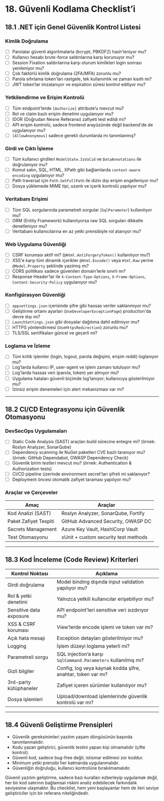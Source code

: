 # 18. Güvenli Kodlama Checklist’i

## 18.1 .NET için Genel Güvenlik Kontrol Listesi

### Kimlik Doğrulama

- [ ] Parolalar güvenli algoritmalarla (bcrypt, PBKDF2) hash'leniyor mu?
- [ ] Kullanıcı hesabı brute-force saldırılarına karşı korunuyor mu?
- [ ] Session Fixation saldırılarına karşı oturum kimlikleri login sonrası yenileniyor mu?
- [ ] Çok faktörlü kimlik doğrulama (2FA/MFA) zorunlu mu?
- [ ] Parola sıfırlama token'ları rastgele, tek kullanımlık ve zaman kısıtlı mı?
- [ ] JWT token’lar imzalanıyor ve expiration süresi kontrol ediliyor mu?

### Yetkilendirme ve Erişim Kontrolü

- [ ] Tüm endpoint’lerde `[Authorize]` attribute’u mevcut mu?
- [ ] Rol ve claim bazlı erişim denetimi uygulanıyor mu?
- [ ] IDOR (Doğrudan Nesne Referansı) zafiyeti test edildi mi?
- [ ] API erişim kontrolü, sadece frontend arayüzünde değil backend'de de uygulanıyor mu?
- [ ] `[AllowAnonymous]` sadece gerekli durumlarda mı tanımlanmış?

### Girdi ve Çıktı İşleme

- [ ] Tüm kullanıcı girdileri `ModelState.IsValid` ve `DataAnnotations` ile doğrulanıyor mu?
- [ ] Komut satırı, SQL, HTML, XPath gibi bağlamlarda `context-aware encoding` uygulanıyor mu?
- [ ] Path traversal için `Path.GetFullPath` ile dizin dışı erişim engelleniyor mu?
- [ ] Dosya yüklemede MIME tipi, uzantı ve içerik kontrolü yapılıyor mu?

### Veritabanı Erişimi

- [ ] Tüm SQL sorgularında parametreli sorgular (`SqlParameter`) kullanılıyor mu?
- [ ] ORM (Entity Framework) kullanılıyorsa raw SQL sorguları dikkatle denetleniyor mu?
- [ ] Veritabanı kullanıcılarına en az yetki prensibiyle rol atanıyor mu?

### Web Uygulama Güvenliği

- [ ] CSRF koruması aktif mi? (`@Html.AntiForgeryToken()` kullanılıyor mu?)
- [ ] XSS'e karşı tüm dinamik içerikler `@Html.Encode()` veya `Html.Raw` yerine `@Model.Property` şeklinde yazılmış mı?
- [ ] CORS politikası sadece güvenilen domain’lerle sınırlı mı?
- [ ] Response Header’lar ile `X-Content-Type-Options`, `X-Frame-Options`, `Content-Security-Policy` uygulanıyor mu?

### Konfigürasyon Güvenliği

- [ ] `appsettings.json` içerisinde şifre gibi hassas veriler saklanmıyor mu?
- [ ] Geliştirme ortamı ayarları (`UseDeveloperExceptionPage`) production'da devre dışı mı?
- [ ] `LaunchSettings.json` gibi dosyalar dağıtıma dahil edilmiyor mu?
- [ ] HTTPS yönlendirmesi (`UseHttpsRedirection`) zorunlu mu?
- [ ] TLS/SSL sertifikaları güncel ve geçerli mi?

### Loglama ve İzleme

- [ ] Tüm kritik işlemler (login, logout, parola değişimi, erişim reddi) loglanıyor mu?
- [ ] Log’larda kullanıcı IP, user-agent ve işlem zamanı tutuluyor mu?
- [ ] Log'larda hassas veri (parola, token) yer almıyor mu?
- [ ] Uygulama hataları güvenli biçimde log’lanıyor; kullanıcıya gösterilmiyor mu?
- [ ] İzinsiz erişim denemeleri için alert mekanizması var mı?

---

## 18.2 CI/CD Entegrasyonu için Güvenlik Otomasyonu

### DevSecOps Uygulamaları

- [ ] Static Code Analysis (SAST) araçları build sürecine entegre mi? (örnek: Roslyn Analyzer, SonarQube)
- [ ] Dependency scanning ile NuGet paketleri CVE bazlı taranıyor mu? (örnek: GitHub Dependabot, OWASP Dependency Check)
- [ ] Güvenlik birim testleri mevcut mu? (örnek: Authentication & Authorization tests)
- [ ] CI/CD pipeline üzerinde environment secret'ları şifreli mi saklanıyor?
- [ ] Deployment öncesi otomatik zafiyet taraması yapılıyor mu?

### Araçlar ve Çerçeveler

| Amaç                 | Araçlar                                      |
|----------------------|----------------------------------------------|
| Kod Analizi (SAST)   | Roslyn Analyzer, SonarQube, Fortify         |
| Paket Zafiyet Tespiti| GitHub Advanced Security, OWASP DC          |
| Secrets Management   | Azure Key Vault, HashiCorp Vault            |
| Test Otomasyonu      | xUnit + custom security test methods         |

---

## 18.3 Kod İnceleme (Code Review) Kriterleri

| Kontrol Noktası               | Açıklama |
|-------------------------------|----------|
| Girdi doğrulama               | Model binding dışında input validation yapılıyor mu? |
| Rol & yetki denetimi          | Yalnızca yetkili kullanıcılar erişebiliyor mu? |
| Sensitive data exposure       | API endpoint'leri sensitive veri sızdırıyor mu? |
| XSS & CSRF koruması           | View’lerde encode işlemi ve token var mı? |
| Açık hata mesajı              | Exception detayları gösterilmiyor mu? |
| Logging                       | İşlem düzeyi loglama yeterli mi? |
| Parametreli sorgu             | SQL injection’a karşı `SqlCommand.Parameters` kullanılmış mı? |
| Gizli bilgiler                | Config, log veya kaynak kodda şifre, anahtar, token var mı? |
| 3rd-party kütüphaneler        | Zafiyet içeren sürümler kullanılıyor mu? |
| Dosya işlemleri               | Upload/download işlemlerinde güvenlik kontrolü var mı? |

---

## 18.4 Güvenli Geliştirme Prensipleri

- Güvenlik gereksinimleri yazılım yaşam döngüsünün başında tanımlanmalıdır.
- Kodu yazan geliştirici, güvenlik testini yapan kişi olmamalıdır (çifte kontrol).
- Güvenli kod, sadece bug-free değil; istismar edilmesi zor koddur.
- Minimum yetki prensibi her katmanda uygulanmalıdır.
- Güvenliğin doğruluğu, kullanıcı kontrolüne bırakılmamalıdır.

Güvenli yazılım geliştirme, sadece bazı kuralları ezberleyip uygulamak değil, her bir kod satırının bağlamsal riskini analiz edebilecek farkındalık seviyesine ulaşmaktır. Bu checklist, hem yeni başlayanlar hem de ileri seviye geliştiriciler için bir referans niteliğindedir.
